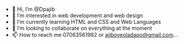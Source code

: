 - 👋 Hi, I’m @Dpajib
- 👀 I’m interested in web development and web design
- 🌱 I’m currently learning HTML and CSS and Web Languages
- 💞️ I’m looking to collaborate on everything at the moment
- 📫 How to reach me 07063561982 or ajiboyeoladapo@gmail.com...

<!---
Dpajib/Dpajib is a ✨ special ✨ repository because its `README.md` (this file) appears on your GitHub profile.
You can click the Preview link to take a look at your changes.
--->
